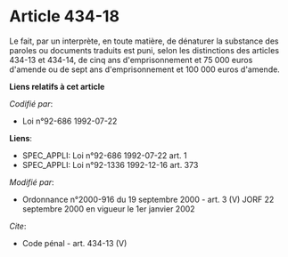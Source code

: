 # Article 434-18

Le fait, par un interprète, en toute matière, de dénaturer la substance des paroles ou documents traduits est puni, selon les
distinctions des articles 434-13 et 434-14, de cinq ans d'emprisonnement et 75 000 euros d'amende ou de sept ans
d'emprisonnement et 100 000 euros d'amende.

**Liens relatifs à cet article**

_Codifié par_:

  - Loi n°92-686 1992-07-22

**Liens**:

  - SPEC_APPLI: Loi n°92-686 1992-07-22 art. 1
  - SPEC_APPLI: Loi n°92-1336 1992-12-16 art. 373

_Modifié par_:

  - Ordonnance n°2000-916 du 19 septembre 2000 - art. 3 (V) JORF 22 septembre 2000 en vigueur le 1er janvier 2002

_Cite_:

  - Code pénal - art. 434-13 (V)
